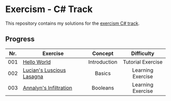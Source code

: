 # Exercism - C# Track

This repository contains my solutions for the [exercism C# track](https://exercism.org/tracks/csharp).

## Progress

| Nr. | Exercise                                                 |   Concept    |    Difficulty     |
| --- | -------------------------------------------------------- | :----------: | :---------------: |
| 001 | [Hello World](./hello-world/)                             | Introduction | Tutorial Exercise |
| 002 | [Lucian's Luscious Lasagna](./lucians-luscious-lasagna/) |    Basics    | Learning Exercise |
| 003 | [Annalyn's Infiltration](./annalyns-infiltration)        |   Booleans   | Learning Exercise |
